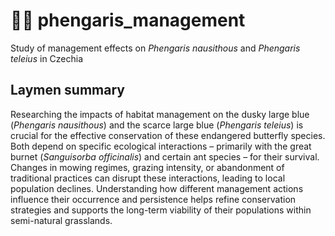 # 💙🦋 phengaris_management 
Study of management effects on <i>Phengaris nausithous</i> and <i>Phengaris teleius</i> in Czechia
## Laymen summary
Researching the impacts of habitat management on the dusky large blue (*Phengaris nausithous*) and the scarce large blue (*Phengaris teleius*) is crucial for the effective conservation of these endangered butterfly species. Both depend on specific ecological interactions – primarily with the great burnet (*Sanguisorba officinalis*) and certain ant species – for their survival. Changes in mowing regimes, grazing intensity, or abandonment of traditional practices can disrupt these interactions, leading to local population declines. Understanding how different management actions influence their occurrence and persistence helps refine conservation strategies and supports the long-term viability of their populations within semi-natural grasslands.
